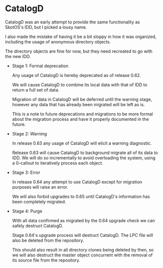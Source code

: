 # CatalogD

CatalogD was an early attempt to provide the same functionality as
SkotOS's IDD, but I picked a lousy name.

I also made the mistake of having it be a bit sloppy in how it was
organized, including the usage of anonymous directory objects.

The directory objects are fine for now, but they need recreated to go
with the new IDD.

* Stage 1: Formal deprecation

  Any usage of CatalogD is hereby deprecated as of release 0.62.

  We will cause CatalogD to combine its local data with that of IDD to
  return a full set of data.

  Migration of data in CatalogD will be deferred until the warning stage,
  however any data that has already been migrated will be left as is.

  This is a note to future deprecations and migrations to be more formal
  about the migration process and have it properly documented in the
  future.

* Stage 2: Warning

  In release 0.63 any usage of CatalogD will elicit a warning diagnostic.

  Release 0.63 will cause CatalogD to background migrate all of its data
  to IDD.  We will do so incrementally to avoid overloading the system,
  using a 0-callout to iteratively process each object.

* Stage 3: Error

  In release 0.64 any attempt to use CatalogD except for migration
  purposes will raise an error.

  We will also forbid upgrades to 0.65 until CatalogD's information has
  been completely migrated.

* Stage 4: Purge

  With all data confirmed as migrated by the 0.64 upgrade check we can
  safely destruct CatalogD.

  Stage 0.64's upgrade process will destruct CatalogD.  The LPC file will
  also be deleted from the repository.

  This should also result in all directory clones being deleted by then,
  so we will also destruct the master object concurrent with the removal
  of its source file from the repository.
